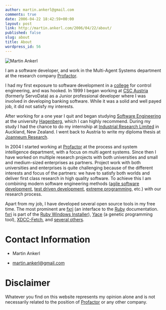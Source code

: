 ```yaml
---
author: martin.ankerl@gmail.com
comments: true
date: 2006-04-22 18:42:59+00:00
layout: post
link: http://martin.ankerl.com/2006/04/22/about/
published: false
slug: about
title: About
wordpress_id: 56
---
```


![Martin Ankerl](/files/nuke-small.jpg)


I am a software developer, and work in the Multi-Agent Systems department at the research company [Profactor](http://www.profactor.at).



I had my first exposure to software development in a [college](http://www.htl-hl.ac.at/) for control engineering, and was hooked. In 1999 I began working at [CSC Austria](http://at.country.csc.com/de/) (formerly ServoData) as a Junior professional developer where I was involved in developing banking software. While it was a solid and well payed job, it did not satisfy my interests.



After working for a one year I quit and began studying [Software Engineering](http://webbler.fhs-hagenberg.ac.at/webbler.exe?database=SEP.MDB&getpagename=index) at the university [Hagenberg](http://www.fh-hagenberg.at/), which I can highly recommend. During my study I had the chance to do my internship at [Industrial Research Limited](http://www.irl.cri.nz/) in Auckland, New Zealand. I went back to Austria to write my diploma thesis at [Joanneum Research](http://www.joanneum.at/de/index.php).



In 2004 I started working at [Profactor](http://www.profactor.at) at the process and system intelligence department, with a focus on multi agent systems. Since then I have worked on multiple research projects with both universities and small and medium-sized enterprises as partners. Project work with both universities and enterprises is quite challenging because of the different interests and focus of the partners: we have to satisfy both worlds and deliver first class research in high quality software. To achieve this I am combining modern software engineering methods ([agile software development](http://en.wikipedia.org/wiki/Agile_software_development), [test driven development](http://www.agiledata.org/essays/tdd.html), [extreme programming](http://www.extremeprogramming.org/), etc.) with our research process.



Apart from my job, I have developed several open source tools in my free time. The most prominent are [fxri](http://rubyforge.org/projects/fxri/) (an interface to the [Ruby](http://www.ruby-lang.org/en/) documentation. [fxri](http://rubyforge.org/projects/fxri/) is part of the [Ruby Windows Installer](http://rubyinstaller.rubyforge.org/wiki/wiki.pl)), [Yace](http://corewar.co.uk/ankerl/yace.htm) (a genetic programming tool), [XDCC-Fetch](http://xdccfetch.sourceforge.net/), and [several others](http://raa.ruby-lang.org/owner.rhtml?id=1550).



# Contact Information







  * Martin Ankerl


  * [martin.ankerl@gmail.com](mailto:martin.ankerl@gmail.com)




# Disclaimer


Whatever you find on this website represents my opinion alone and is not necessarily related to the position of [Profactor](http://www.profactor.at) or any other company.
